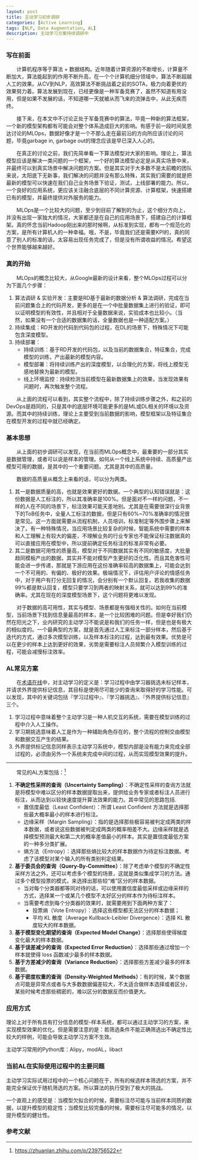 ```yaml
---
layout: post
title: 主动学习初步调研
categories: [Active Learning]
tags: [NLP, Data Augmentation, AL]
description: 主动学习方案持续调研中
---
```


### 写在前面

&emsp;&emsp;计算机程序等于算法 + 数据结构。近年随着计算资源的不断增长，计算量不断加大，算法能起到的作用不断升高，在一个个计算机细分领域中，算法不断超越人工的效果。从CV到NLP，高效算法不断挑战着之前的SOTA，极力向着更优的效果努力着。算法发展到现在，已经更像是一种军备竞赛了，虽然不知道有用没用，但是如果不发展的话，不知道哪一天就被从而飞来的流弹击中，从此无疾而终。

&emsp;&emsp;接下来，在本文中不讨论正处于军备竞赛中的算法，毕竟一种新的算法框架，一个新的模型架构都有可能会对整个体系造成巨大的影响。有感于前一段时间吴恩达讨论的MLOps，数据好像才是一个不那么走在最前沿的方向所应该讨论的问题，毕竟garbage in, garbage out的理念应该是早已深入人心的。

&emsp;&emsp;在真正的讨论之前，我们先简单看一下算法模型对大家的影响。理论上，算法模型应该是解决一类问题的一个框架，一个好的算法模型必定是从真实场景中来，并最终可以到真实场景中解决问题的方案。但是其实对于大多数不是太前瞻的团队来说，太阳底下无新事，我们解决的问题并没有那么特殊，其实我们需要的就是把最新的模型可以快速在我们自己业务场景下验证，测试，上线部署的能力。所以，一个良好的应用系统，更应该关注融合底层的不同计算资源、计算框架，快速搭建已有的模型，并最终提供对外服务的能力。

&emsp;&emsp;MLOps是一个比较大的问题，至少到目前了解到的为止，这个细分方向上，并没有出现一家独大的情况，大家都还是在自己的应用场景下，搭建自己的计算框架。真的怀念当前Hadoop刚出来的那时候啊，从标准到实现，都有一个规范化的方案，是所有计算机人的一种幸福。哦，不是，毕竟我们还是需要KPI的，真的同意了别人的标准的话，太容易出现任务完成了，但是没有所谓收益的情况。希望这个世界能够越来越好。

### 真的开始

&emsp;&emsp;MLOps的概念比较大，从Google最新的设计来看，整个MLOps过程可以分为下面几个步骤：

1. 算法调研 & 实验开发：主要是RD基于最新的数据分析 & 算法调研，完成在当前问题集合上的代码开发，更多的是在一个中批量数据集上进行的验证，即可以证明模型的有效性，并且相对于全量数据来说，实验成本也比较小。（当然，如果没有一个合适的数据集的话，全量数据也是一种适配方案。）
2. 持续集成：RD开发的代码到代码包的过程，在DL的场景下，特殊情况下可能包含深度模型。
3. 持续部署：
    + 持续训练：基于RD开发的代码包，以及当前的数据集合，特征集合，完成模型的训练，产出最新的模型内容。
    + 模型部署：将持续训练产出的深度模型，以合理化的方案，将线上模型无感地替换为最新的模型。
    + 线上环境监控：持续检测当前模型在最新数据集上的效果，当发现效果有问题时，再次触发整个流程。

&emsp;&emsp;从上面的流程可以看到，其实整个流程中，除了持续训练步骤之外，和之前的DevOps是趋同的，只是其中的底层环境可能更多的是ML或DL相关的环境以及资源。而其中的持续训练，理论上主要受到当前数据的影响，模型框架以及特征集合在模型开发的过程中就已经确定。

### 基本思想

&emsp;&emsp;从上面的初步调研可以发现，在当前而MLOps概念中，最重要的一部分其实是数据管理，或者可以说是样本的管理。如何从一个线上系统中持续、高质量产出模型可用的数据，是其中的一个重要问题。尤其是其中的高质量。

&emsp;&emsp;数据的高质量从概念上来看的话，可以分为两类。

1. 其一是数据质量的高，也就是效果更好的数据。一个典型的认知错误就是：这份数据是人工标注的，所以其准确率是100%。但是面对不一样的问题，不一样的人在不同的场景下，标注效果可能天差地别。尤其是在需要很深行业背景下的ToB任务中，全量人工标注的数据，但是只有60%~70%准确率的情况很是常见。这一方面就需要从流程机制，人员培训，标准制定等外围步骤上来解决了。有一种特殊情况，当应用场景比较复杂的时候，智能系统中需要的样本和人工理解上有较大的偏差，不理解业务的行业专家也不能保证标注数据真的可以直接应用在模型中，所以提前确定任务标注的标准非常有必要。
2. 其二是数据可用性的质量高，模型对于不同数据其实有不同的敏感度，大批量趋同模板产出的数据，其实并不能对模型产生更好的泛化性。而且其危害性可能会进一步传递，那就是下游应用在这份准确率较高的数据集上，可能会达到一个不可用的、有偏的、极好的效果。极端情况下，评估用户评论的情感任务中，对于用户有打分无回复的情况，会分别有一个默认回复。若我收集的数据99%都是默认回复，模型只要学习到两者的映射关系，就可以达到99%的准确率。尤其在现在的深度模型场景下，这个问题将更难以发现。

&emsp;&emsp;对于数据的高可用性，其实与模型、场景都是有强相关性的。如何在当前模型，当前场景下找到信息量最高的样本，是一个比较困难的问题。但是幸好我们仍然在阳光之下，业内研究的主动学习不能说是和我们的任务一样，但是也是有极大的相似度的。一个最典型的方案，就是首先通过人工来标注一部分样本，然后基于迭代的方式，通过多次模型训练，以及样本标注的过程，达到最有效果。优势是可以在更少的样本上达到更好的效果，劣势是需要标注人员频繁介入模型训练的过程，可能会减慢标注效率。

### AL常见方案

&emsp;&emsp;在[术语在线](https://www.termonline.cn/word/231141/1)中，对主动学习的定义是：学习过程中由学习器挑选未标记样本，并请求外界提供标记信息，其目标是使用尽可能少的查询来取得好的学习性能。可以发现，其中的关键词包括『学习过程中』、『学习器挑选』、『外界提供标记信息』三个。

1. 学习过程中意味着整个主动学习是一种人机交互的系统，需要在模型训练的过程中介入人工操作。
2. 学习期挑选意味着人工是作为一种辅助角色存在的，整个流程的控制交由模型和数据交互产生的结果。
3. 外界提供标记信息同样表示主动学习系统中，模型内部是没有能力来完成全部过程的，必须由另外一个系统来完成中间的过程，从而实现模型效果的提升。

----
&emsp;&emsp;常见的AL方案包括：[^1]

1. **不确定性采样的查询（Uncertainty Sampling）**：不确定性采样的查询方法就是将模型中难以区分的样本数据提取出来，提供给业务专家或者标注人员进行标注，从而达到以较快速度提升算法效果的能力。其中常见的思路包括.
    + 置信度最低（Least Confident）：所谓 Least Confident 方法就是选择那些最大概率最小的样本进行标注。
    + 边缘采样（Margin Sampling）：指的是选择那些极容易被判定成两类的样本数据，或者说这些数据被判定成两类的概率相差不大。边缘采样就是选择模型预测最大和第二大的概率差值最小的样本。其实是置信度最低方案的一种多分类扩展。
    + 熵方法（Entropy）：选择那些熵比较大的样本数据作为待定标注数据。考虑了该模型对某个输入的所有类别判定结果。
2. **基于委员会的查询（Query-By-Committee）**：除了考虑单个模型的不确定性采样方法之外，还可以考虑多个模型的场景，这就是类似集成学习的方法。通过多个模型投票的模式，来选择出那些较“难”区分的样本数据。
    + 当对每个分类器都等同对待的话，可以使用置信度最低采样或边缘采样的方式，选择某一个或某几个模型不太好区分的样本作为待标注样本。
    + 当需要考虑到每个分类器的效果时，就需要用到下面两种方案了：
        + 投票熵（Vote Entropy）：选择这些模型都无法区分的样本数据；
        + 平均 KL 散度（Average Kullback-Leibler Divergence）：选择 KL 散度较大的样本数据。
3. **基于模型变化期望的查询（Expected Model Change）**：选择那些使得梯度变化最大的样本数据。
4. **基于误差减少的查询（Expected Error Reduction）**：选择那些通过增加一个样本就使得 loss 函数减少最多的样本数据。
5. **基于方差减少的查询（Variance Reduction）**：选择那些方差减少最多的样本数据。
6. **基于密度权重的查询（Density-Weighted Methods）**：有的时候，某个数据点可能是异常点或者与大多数数据偏差较大，不太适合做样本选择或者区分，某些时候考虑那些稠密的，难以区分的数据反而价值更大。

### 应用方式

理论上对于所有具有打分信息的模型-样本系统，都可以通过主动学习的方案，来实现模型效果的优化。但是需要注意的是：若筛选条件不能正确筛选出不确定性比较大的样例，可能会导致主动学习方案不生效。

主动学习常用的Python库：Alipy，modAL，libact

### 当前AL在实际使用过程中的主要问题

主动学习实际试用过程中的一个核心问题在于，所有的候选样本筛选的方案，并不能完全保证优于随机筛选的方案。所以算法的执行受到了极大的挑战。

一个直观上的感受是：当模型欠拟合的时候，需要标注尽可能与当前样本同质的数据，以提升模型的稳定性；当模型比较完备的时候，需要标注尽可能多的情况，以提升模型的健壮性。

### 参考文献

[^1]: https://zhuanlan.zhihu.com/p/239756522

